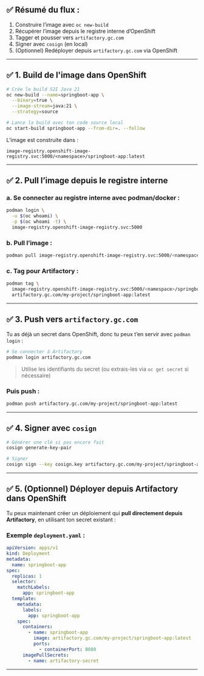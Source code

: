 
## ✅ Résumé du flux :

1. Construire l’image avec `oc new-build`
2. Récupérer l’image depuis le registre interne d’OpenShift
3. Tagger et pousser vers `artifactory.gc.com`
4. Signer avec `cosign` (en local)
5. (Optionnel) Redéployer depuis `artifactory.gc.com` via OpenShift

---

## ✅ 1. Build de l'image dans OpenShift

```bash
# Crée le build S2I Java 21
oc new-build --name=springboot-app \
  --binary=true \
  --image-stream=java:21 \
  --strategy=source

# Lance la build avec ton code source local
oc start-build springboot-app --from-dir=. --follow
```

L’image est construite dans :

```text
image-registry.openshift-image-registry.svc:5000/<namespace>/springboot-app:latest
```

---

## ✅ 2. Pull l’image depuis le registre interne

### a. Se connecter au registre interne avec podman/docker :

```bash
podman login \
  -u $(oc whoami) \
  -p $(oc whoami -t) \
  image-registry.openshift-image-registry.svc:5000
```

### b. Pull l’image :

```bash
podman pull image-registry.openshift-image-registry.svc:5000/<namespace>/springboot-app:latest
```

### c. Tag pour Artifactory :

```bash
podman tag \
  image-registry.openshift-image-registry.svc:5000/<namespace>/springboot-app:latest \
  artifactory.gc.com/my-project/springboot-app:latest
```

---

## ✅ 3. Push vers `artifactory.gc.com`

Tu as déjà un secret dans OpenShift, donc tu peux t’en servir avec `podman login` :

```bash
# Se connecter à Artifactory
podman login artifactory.gc.com
```

> Utilise les identifiants du secret (ou extrais-les via `oc get secret` si nécessaire)

### Puis push :

```bash
podman push artifactory.gc.com/my-project/springboot-app:latest
```

---

## ✅ 4. Signer avec `cosign`

```bash
# Générer une clé si pas encore fait
cosign generate-key-pair

# Signer
cosign sign --key cosign.key artifactory.gc.com/my-project/springboot-app:latest
```

---

## ✅ 5. (Optionnel) Déployer depuis Artifactory dans OpenShift

Tu peux maintenant créer un déploiement qui **pull directement depuis Artifactory**, en utilisant ton secret existant :

### Exemple `deployment.yaml` :

```yaml
apiVersion: apps/v1
kind: Deployment
metadata:
  name: springboot-app
spec:
  replicas: 1
  selector:
    matchLabels:
      app: springboot-app
  template:
    metadata:
      labels:
        app: springboot-app
    spec:
      containers:
        - name: springboot-app
          image: artifactory.gc.com/my-project/springboot-app:latest
          ports:
            - containerPort: 8080
      imagePullSecrets:
        - name: artifactory-secret
```

---


